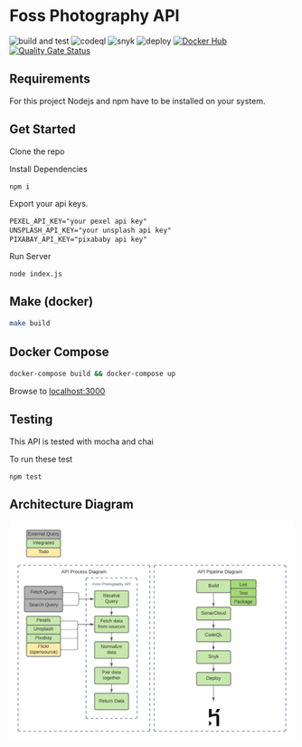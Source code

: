 # Foss Photography API

![build and test](https://github.com/cameronwc/pixel-helper-api/actions/workflows/main.yml/badge.svg)
![codeql](https://github.com/cameronwc/pixel-helper-api/actions/workflows/codeql.yml/badge.svg)
![snyk](https://github.com/cameronwc/pixel-helper-api/actions/workflows/snyk.yml/badge.svg)
![deploy](https://github.com/cameronwc/pixel-helper-api/actions/workflows/deploy.yml/badge.svg)
[![Docker Hub](https://img.shields.io/docker/cloud/build/cameronwc/pixel-helper-api?label=Docker&style=flat)](https://hub.docker.com/r/cameronwc/pixel-helper-api/builds)
[![Quality Gate Status](https://sonarcloud.io/api/project_badges/measure?project=cameronwc_Pixel-Helper-Api&metric=alert_status)](https://sonarcloud.io/dashboard?id=cameronwc_Pixel-Helper-Api)

## Requirements
For this project Nodejs and npm have to be installed on your system.

## Get Started
Clone the repo

Install Dependencies
```
npm i
```

Export your api keys.

```
PEXEL_API_KEY="your pexel api key"
UNSPLASH_API_KEY="your unsplash api key"
PIXABAY_API_KEY="pixababy api key"
```

Run Server
```
node index.js
```

## Make (docker)

```bash
make build
```

## Docker Compose

```bash
docker-compose build && docker-compose up
```

Browse to [localhost:3000](localhost:3000)

## Testing
This API is tested with mocha and chai

To run these test
```
npm test
```

## Architecture Diagram

![Foss Arch Diagram](docs/img/foss-api.png)